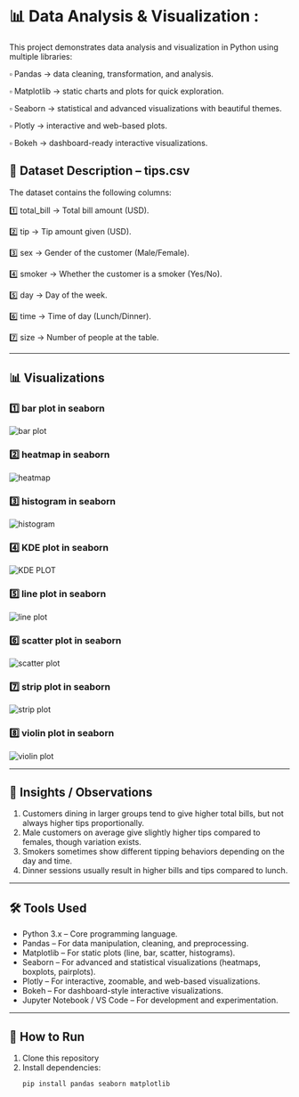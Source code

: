 # 📊 Data Analysis & Visualization : 

This project demonstrates data analysis and visualization in Python using multiple libraries:

▫️ Pandas → data cleaning, transformation, and analysis.

▫️ Matplotlib → static charts and plots for quick exploration.

▫️ Seaborn → statistical and advanced visualizations with beautiful themes.

▫️ Plotly → interactive and web-based plots.

▫️ Bokeh → dashboard-ready interactive visualizations.

## 📂 Dataset Description – tips.csv

The dataset contains the following columns:

1️⃣ total_bill → Total bill amount (USD).

2️⃣ tip → Tip amount given (USD).

3️⃣ sex → Gender of the customer (Male/Female).

4️⃣ smoker → Whether the customer is a smoker (Yes/No).

5️⃣ day → Day of the week.

6️⃣ time → Time of day (Lunch/Dinner).

7️⃣ size → Number of people at the table.

---

## 📊 Visualizations

### 1️⃣ bar plot in seaborn
![bar plot](graphs/barplot_seaborn.jpg)

### 2️⃣ heatmap in seaborn
![heatmap](graphs/heatmap_seaborn.jpg)

### 3️⃣ histogram in seaborn
![histogram](graphs/histogram_seaborn.jpg)

### 4️⃣ KDE plot in seaborn
![KDE PLOT](graphs/kde-plot_seaborn.jpg)

### 5️⃣ line plot in seaborn
![line plot](graphs/lineplot_seaborn.jpg)

### 6️⃣ scatter plot in seaborn
![scatter plot](graphs/scatter_seaborn.jpg)

### 7️⃣ strip plot in seaborn
![strip plot](graphs/stripplot_seaborn.jpg)

### 8️⃣ violin plot in seaborn
![violin plot](graphs/Violin%20Plot_seaborn.jpg)

---

## 📝 Insights / Observations

1. Customers dining in larger groups tend to give higher total bills, but not always higher tips proportionally.
2. Male customers on average give slightly higher tips compared to females, though variation exists.
3. Smokers sometimes show different tipping behaviors depending on the day and time.
4. Dinner sessions usually result in higher bills and tips compared to lunch.  

---

## 🛠️ Tools Used
- Python 3.x – Core programming language.
- Pandas – For data manipulation, cleaning, and preprocessing.
- Matplotlib – For static plots (line, bar, scatter, histograms).
- Seaborn – For advanced and statistical visualizations (heatmaps, boxplots, pairplots).
- Plotly – For interactive, zoomable, and web-based visualizations.
- Bokeh – For dashboard-style interactive visualizations.
- Jupyter Notebook / VS Code – For development and experimentation.

---

## 📌 How to Run
1. Clone this repository  
2. Install dependencies:
   ```bash
   pip install pandas seaborn matplotlib
